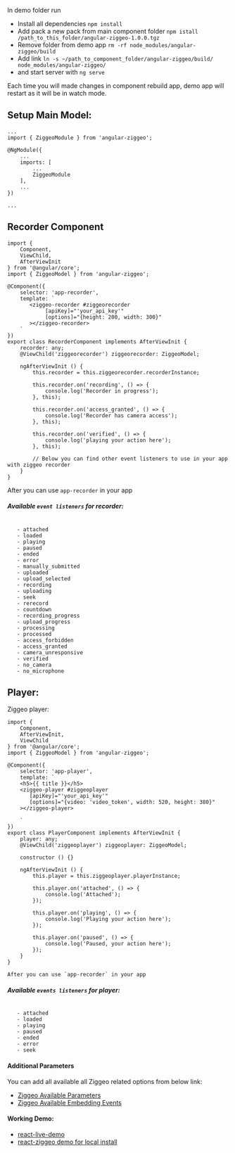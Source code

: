 In demo folder run 
- Install all dependencies `npm install`
- Add pack a new pack from main component folder `npm istall /path_to_this_folder/angular-ziggeo-1.0.0.tgz`
- Remove folder from demo app `rm -rf node_modules/angular-ziggeo/build`
- Add link `ln -s ~/path_to_component_folder/angular-ziggeo/build/ node_modules/angular-ziggeo/`
- and start server with `ng serve`

Each time you will made changes in component rebuild app, demo app will restart as it will be in watch mode.

## Setup Main Model:
```$angular
...
import { ZiggeoModule } from 'angular-ziggeo';

@NgModule({
    ...
    imports: [
        ...
        ZiggeoModule
    ],
    ...
})

...

```

## Recorder Component

```$angular
import {
    Component,
    ViewChild,
    AfterViewInit
} from '@angular/core';
import { ZiggeoModel } from 'angular-ziggeo';

@Component({
    selector: 'app-recorder',
    template: `
       <ziggeo-recorder #ziggeorecorder
            [apiKey]="'your_api_key'"
            [options]="{height: 200, width: 300}"
       ></ziggeo-recorder>
    `
})
export class RecorderComponent implements AfterViewInit {
    recorder: any;
    @ViewChild('ziggeorecorder') ziggeorecorder: ZiggeoModel;

    ngAfterViewInit () {
        this.recorder = this.ziggeorecorder.recorderInstance;

        this.recorder.on('recording', () => {
            console.log('Recorder in progress');
        }, this);

        this.recorder.on('access_granted', () => {
            console.log('Recorder has camera access');
        }, this);

        this.recorder.on('verified', () => {
            console.log('playing your action here');
        }, this);

        // Below you can find other event listeners to use in your app with ziggeo recorder
    }
}
```
After you can use `app-recorder` in your app

##### Available `event listeners` for recorder:

```react2html

   - attached
   - loaded
   - playing
   - paused
   - ended
   - error
   - manually_submitted
   - uploaded
   - upload_selected
   - recording
   - uploading
   - seek
   - rerecord
   - countdown
   - recording_progress
   - upload_progress
   - processing
   - processed
   - access_forbidden
   - access_granted
   - camera_unresponsive
   - verified
   - no_camera
   - no_microphone
```

## Player:

Ziggeo player:

```$xslt
import {
    Component,
    AfterViewInit,
    ViewChild
} from '@angular/core';
import { ZiggeoModel } from 'angular-ziggeo';

@Component({
    selector: 'app-player',
    template: `
    <h5>{{ title }}</h5>
    <ziggeo-player #ziggeoplayer
       [apiKey]="'your_api_key'"
       [options]="{video: 'video_token', width: 520, height: 380}"
    ></ziggeo-player>

    `
})
export class PlayerComponent implements AfterViewInit {
    player: any;
    @ViewChild('ziggeoplayer') ziggeoplayer: ZiggeoModel;

    constructor () {}

    ngAfterViewInit () {
        this.player = this.ziggeoplayer.playerInstance;

        this.player.on('attached', () => {
            console.log('Attached');
        });

        this.player.on('playing', () => {
            console.log('Playing your action here');
        });

        this.player.on('paused', () => {
            console.log('Paused, your action here');
        });
    }
}

After you can use `app-recorder` in your app

```
##### Available `events listeners` for player:
```angular

   - attached
   - loaded
   - playing
   - paused
   - ended
   - error
   - seek
```


#### Additional Parameters

You can add all available all Ziggeo related options from below link:
- [Ziggeo Available Parameters](https://ziggeo.com/docs/sdks/javascript/browser-integration/parameters#javascript-revision=v1-stable&javascript-version=v2)
- [Ziggeo Available Embedding Events](https://ziggeo.com/docs/sdks/javascript/browser-interaction/events#javascript-revision=v1-r29&javascript-version=v2)


#### Working Demo:
- [react-live-demo](https://sambua.github.io/react-ziggeo-page)
- [react-ziggeo demo for local install](https://github.com/Ziggeo/react-ziggeo/tree/master/demo)
